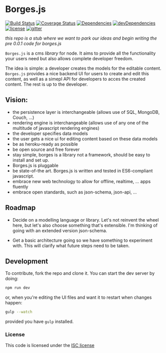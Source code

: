 # Borges.js

[![Build Status](https://img.shields.io/travis/romeovs/borges.svg?style=flat-square)][travis]
[![Coverage Status](https://img.shields.io/coveralls/romeovs/borges.svg?style=flat-square)][coveralls]
[![Dependencies](https://img.shields.io/david/romeovs/borges.svg?style=flat-square)][david]
[![devDependencies](https://img.shields.io/david/dev/romeovs/borges.svg?style=flat-square)][david-dev]
[![license](https://img.shields.io/badge/license-ISC-373737.svg?style=flat-square)][license]
[![gitter](https://img.shields.io/badge/GITTER-join%20chat%20→-00d86e.svg?style=flat-square)][gitter]

*this repo is a stub where we want to park our ideas
and begin writing the pre 0.0.1 code for borges.js*

`Borges.js` is a cms *library* for node.  It aims to provide
all the functionality your users need but also allows complete
developer freedom.

The idea is simple: a developer creates the models for the editable
content.  `Borges.js` provides a nice backend UI for users to create
and edit this content, as well as a simepl API for developers to acces
the created content.  The rest is up to the developer.

## Vision:
  - the persistence layer is interchangeable (allows use of SQL, MongoDB, Couch,
    ...)
  - rendering engine is interchangeable (allows use of any one of the multitude
    of javascript rendering engines)
  - the developer specifies data models
  - the user gets a nice ui for editing content based on these data models
  - be as heroku-ready as possible
  - be open source and free forever
  - stay simple, borges is a library not a framework, should be easy to install
    and set up.
  - Borges.js is pluggable
  - be state-of-the art. Borges.js is written and tested in ES6-compliant
    javascript.
  - embrace new web technology to allow for offline, realtime, ... apps fluently
  - embrace open standards, such as json-schema, json-api, ...

## Roadmap
  - Decide on a modelling language or library.  Let's not reinvent the wheel
    here, but let's also choose something that's extensible.  I'm thinking of
    going with an extended version json-schema.

  - Get a basic architecture going so we have something to experiment
    with.  This will clarify what future steps need to be taken.

## Development
To contribute, fork the repo and clone it.  You can start the dev server
by doing:
```sh
npm run dev
```
or, when you're editing the UI files and want it to restart when changes happen:
```sh
gulp --watch
```
provided you have `gulp` installed.


### License
This code is licensed under the [ISC license][license]

[travis]:    https://travis-ci.org/romeovs/borges
[coveralls]: https://coveralls.io/r/romeovs/borges?branch=master
[david]:     https://david-dm.org/romeovs/borges#info=dependencies
[david-dev]: https://david-dm.org/romeovs/borges#info=devDependencies
[gitter]:    https://gitter.im/romeovs/borges?utm_source=badge&utm_medium=badge&utm_campaign=pr-badge&utm_content=badge
[license]:   ./LICENSE
